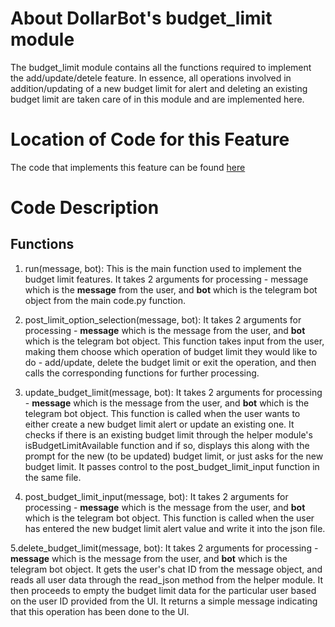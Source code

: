 # About DollarBot's budget_limit module
The budget_limit module contains all the functions required to implement the add/update/detele feature. In essence, all operations involved in addition/updating of a new budget limit for alert and deleting an existing budget limit are taken care of in this module and are implemented here. 

# Location of Code for this Feature
The code that implements this feature can be found [here](https://github.com/vegechick510/DollarBot/blob/main/code/budget_limit.py)

# Code Description
## Functions

1. run(message, bot):
This is the main function used to implement the budget limit features. It takes 2 arguments for processing - message which is the **message** from the user, and **bot** which is the telegram bot object from the main code.py function.



2. post_limit_option_selection(message, bot): 
It takes 2 arguments for processing - **message** which is the message from the user, and **bot** which is the telegram bot object. This function takes input from the user, making them choose which operation of budget limit they would like to do - add/update, delete the budget limit or exit the operation, and then calls the corresponding functions for further processing.

3. update_budget_limit(message, bot): 
It takes 2 arguments for processing - **message** which is the message from the user, and **bot** which is the telegram bot object. This function is called when the user wants to either create a new budget limit alert or update an existing one. It checks if there is an existing budget limit through the helper module's isBudgetLimitAvailable function and if so, displays this along with the prompt for the new (to be updated) budget limit, or just asks for the new budget limit. It passes control to the post_budget_limit_input function in the same file.
   
   
4. post_budget_limit_input(message, bot): It takes 2 arguments for processing - **message** which is the message from the user, and **bot** which is the telegram bot object. This function is called when the user has entered the new budget limit alert value and write it into the json file.

5.delete_budget_limit(message, bot):
It takes 2 arguments for processing - **message** which is the message from the user, and **bot** which is the telegram bot object. It gets the user's chat ID from the message object, and reads all user data through the read_json method from the helper module. It then proceeds to empty the budget limit data for the particular user based on the user ID provided from the UI. It returns a simple message indicating that this operation has been done to the UI.
